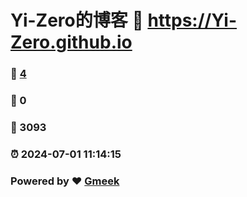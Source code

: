 # Yi-Zero的博客 :link: https://Yi-Zero.github.io 
### :page_facing_up: [4](https://Yi-Zero.github.io/tag.html) 
### :speech_balloon: 0 
### :hibiscus: 3093 
### :alarm_clock: 2024-07-01 11:14:15 
### Powered by :heart: [Gmeek](https://github.com/Meekdai/Gmeek)
